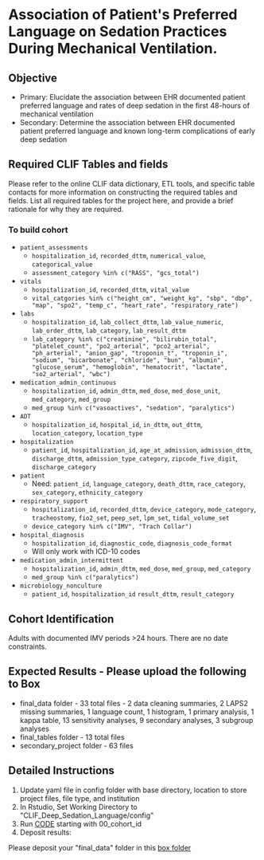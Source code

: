 # Association of Patient's Preferred Language on Sedation Practices During Mechanical Ventilation.
## Objective
* Primary: Elucidate the association between EHR documented patient preferred language and rates of deep sedation in the first 48-hours of mechanical ventilation 
* Secondary: Determine the association between EHR documented patient preferred language and known long-term complications of early deep sedation

## Required CLIF Tables and fields
Please refer to the online CLIF data dictionary, ETL tools, and specific table contacts for more information on constructing the required tables and fields. List all required tables for the project here, and provide a brief rationale for why they are required.

### To build cohort
* `patient_assessments`
    - `hospitalization_id`, `recorded_dttm`, `numerical_value`, `categorical_value`
    - `assessment_category %in% c("RASS", "gcs_total")`
* `vitals`
    - `hospitalization_id`, `recorded_dttm`, `vital_value`
    - `vital_catgories %in% c("height_cm", "weight_kg", "sbp", "dbp", "map", "spo2", "temp_c", "heart_rate", "respiratory_rate")`
* `labs`
    - `hospitalization_id`, `lab_collect_dttm`, `lab_value_numeric`, `lab_order_dttm`, `lab_category`, `lab_result_dttm`
    - `lab_category %in% c("creatinine", "bilirubin_total", "platelet_count", "po2_arterial", "pco2_arterial", "ph_arterial", "anion_gap", "troponin_t", "troponin_i", "sodium", "bicarbonate", "chloride", "bun", "albumin", "glucose_serum", "hemoglobin", "hematocrit", "lactate", "so2_arterial", "wbc")`
* `medication_admin_continuous`
    - `hospitalization_id`, `admin_dttm`, `med_dose`, `med_dose_unit`, `med_category`, `med_group`
    - `med_group %in% c("vasoactives", "sedation", "paralytics")`
* `ADT`
    - `hospitalization_id`, `hospital_id`, `in_dttm`, `out_dttm`, `location_category`, `location_type`
* `hospitalization`
    - `patient_id`, `hospitalization_id`, `age_at_admission`, `admission_dttm`, `discharge_dttm`, `admission_type_category`, `zipcode_five_digit`, `discharge_category`
* `patient`
    - Need: `patient_id`, `language_category`, `death_dttm`, `race_category`, `sex_category`, `ethnicity_category`
* `respiratory_support`
    - `hospitalization_id`, `recorded_dttm`, `device_category`, `mode_category`, `tracheostomy`, `fio2_set`, `peep_set`, `lpm_set`, `tidal_volume_set`
    - `device_category %in% c("IMV", "Trach Collar")`
* `hospital_diagnosis` 
    - `hospitalization_id`, `diagnostic_code`, `diagnosis_code_format`
    - Will only work with ICD-10 codes
* `medication_admin_intermittent`
    - `hospitalization_id`, `admin_dttm`, `med_dose`, `med_group`, `med_category`
    - `med_group %in% c("paralytics")`
* `microbiology_nonculture`
    - `patient_id`, `hospitalization_id` `result_dttm`, `result_category`
 
## Cohort Identification
Adults with documented IMV periods >24 hours. There are no date constraints.

## Expected Results - Please upload the following to Box
* final_data folder - 33 total files - 2 data cleaning summaries, 2 LAPS2 missing summaries, 1 language count, 1 histogram, 1 primary analysis, 1 kappa table, 13 sensitivity analyses, 9 secondary analyses, 3 subgroup analyses
* final_tables folder - 13 total files
* secondary_project folder - 63 files

## Detailed Instructions
1. Update yaml file in config folder with base directory, location to store project files, file type, and institution
2. In Rstudio, Set Working Directory to "CLIF_Deep_Sedation_Language/config"
3. Run [CODE](https://github.com/acortizmd/CLIF_Deep_Sedation_Language/tree/main/code) starting with 00_cohort_id
4. Deposit results:

Please deposit your "final_data" folder in this [box folder]([https://uchicago.app.box.com/s/1g90ydgtwkkewrmgsowd98j1ys4mpgk4](https://app.box.com/folder/291920680241))
